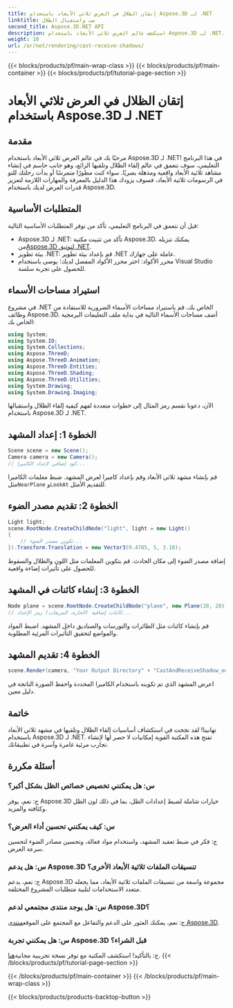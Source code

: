 ```yaml
---
title: إتقان الظلال في العرض ثلاثي الأبعاد باستخدام Aspose.3D لـ .NET
linktitle: صب واستقبال الظلال
second_title: Aspose.3D.NET API
description: استكشف عالم العرض ثلاثي الأبعاد باستخدام Aspose.3D لـ .NET. قم بإلقاء الظلال واستلامها بسهولة. تحميل النسخة التجريبية المجانية من الآن!
weight: 10
url: /ar/net/rendering/cast-receive-shadows/
---
```


{{< blocks/products/pf/main-wrap-class >}}
{{< blocks/products/pf/main-container >}}
{{< blocks/products/pf/tutorial-page-section >}}

# إتقان الظلال في العرض ثلاثي الأبعاد باستخدام Aspose.3D لـ .NET

## مقدمة
مرحبًا بك في عالم العرض ثلاثي الأبعاد باستخدام Aspose.3D لـ .NET! في هذا البرنامج التعليمي، سوف نتعمق في عالم إلقاء الظلال وتلقيها الرائع، وهو جانب حاسم في إنشاء مشاهد ثلاثية الأبعاد واقعية ومذهلة بصريًا. سواء كنت مطورًا متمرسًا أو بدأت رحلتك للتو في الرسومات ثلاثية الأبعاد، فسوف يزودك هذا الدليل بالمعرفة والمهارات اللازمة لتعزيز قدرات العرض لديك باستخدام Aspose.3D.
## المتطلبات الأساسية
قبل أن نتعمق في البرنامج التعليمي، تأكد من توفر المتطلبات الأساسية التالية:
-  Aspose.3D لـ .NET: تأكد من تثبيت مكتبة Aspose.3D. يمكنك تنزيله من[Aspose.3D لتوثيق .NET](https://reference.aspose.com/3d/net/).
- بيئة تطوير .NET: قم بإعداد بيئة تطوير .NET عاملة على جهازك.
- محرر الأكواد: اختر محرر الأكواد المفضل لديك؛ يوصى باستخدام Visual Studio للحصول على تجربة سلسة.
## استيراد مساحات الأسماء
في مشروع .NET الخاص بك، قم باستيراد مساحات الأسماء الضرورية للاستفادة من وظائف Aspose.3D. أضف مساحات الأسماء التالية في بداية ملف التعليمات البرمجية الخاص بك:
```csharp
using System;
using System.IO;
using System.Collections;
using Aspose.ThreeD;
using Aspose.ThreeD.Animation;
using Aspose.ThreeD.Entities;
using Aspose.ThreeD.Shading;
using Aspose.ThreeD.Utilities;
using System.Drawing;
using System.Drawing.Imaging;
```
الآن، دعونا نقسم رمز المثال إلى خطوات متعددة لفهم كيفية إلقاء الظلال واستقبالها باستخدام Aspose.3D لـ .NET.
## الخطوة 1: إعداد المشهد
```csharp
Scene scene = new Scene();
Camera camera = new Camera();
// كود إضافي لإعداد الكاميرا...
```
قم بإنشاء مشهد ثلاثي الأبعاد وقم بإعداد كاميرا لعرض المشهد. ضبط معلمات الكاميرا مثل`NearPlane` و`LookAt` للتقديم الأمثل.
## الخطوة 2: تقديم مصدر الضوء
```csharp
Light light;
scene.RootNode.CreateChildNode("light", light = new Light()
{
    // تكوين مصدر الضوء...
}).Transform.Translation = new Vector3(9.4785, 5, 3.18);
```
إضافة مصدر الضوء إلى مكان الحادث. قم بتكوين المعلمات مثل اللون والظلال والسقوط للحصول على تأثيرات إضاءة واقعية.
## الخطوة 3: إنشاء كائنات في المشهد
```csharp
Node plane = scene.RootNode.CreateChildNode("plane", new Plane(20, 20));
// كائنات إضافية (الحارة، المربعات) رمز الإعداد...
```
قم بإنشاء كائنات مثل الطائرات والتورسات والصناديق داخل المشهد. اضبط المواد والمواضع لتحقيق التأثيرات المرئية المطلوبة.
## الخطوة 4: تقديم المشهد
```csharp
scene.Render(camera, "Your Output Directory" + "CastAndReceiveShadow_out.png", new Size(1024, 1024), ImageFormat.Png, opt);
```
اعرض المشهد الذي تم تكوينه باستخدام الكاميرا المحددة واحفظ الصورة الناتجة في دليل معين.
## خاتمة
تهانينا! لقد نجحت في استكشاف أساسيات إلقاء الظلال وتلقيها في مشهد ثلاثي الأبعاد باستخدام Aspose.3D لـ .NET. تفتح هذه المكتبة القوية إمكانيات لا حصر لها لإنشاء تجارب مرئية غامرة وآسرة في تطبيقاتك.
## أسئلة مكررة
### س: هل يمكنني تخصيص خصائص الظل بشكل أكبر؟
ج: نعم، يوفر Aspose.3D خيارات شاملة لضبط إعدادات الظل، بما في ذلك لون الظل وكثافته والمزيد.
### س: كيف يمكنني تحسين أداء العرض؟
ج: فكر في ضبط تعقيد المشهد، واستخدام مواد فعالة، وتحسين مصادر الضوء لتحسين سرعة العرض.
### س: هل يدعم Aspose.3D تنسيقات الملفات ثلاثية الأبعاد الأخرى؟
ج: نعم، يدعم Aspose.3D مجموعة واسعة من تنسيقات الملفات ثلاثية الأبعاد، مما يجعله متعدد الاستخدامات لتلبية متطلبات المشروع المختلفة.
### س: هل يوجد منتدى مجتمعي لدعم Aspose.3D؟
 ج: نعم، يمكنك العثور على الدعم والتفاعل مع المجتمع على الموقع[منتدى Aspose.3D](https://forum.aspose.com/c/3d/18).
### س: هل يمكنني تجربة Aspose.3D قبل الشراء؟
 ج: بالتأكيد! استكشف المكتبة مع توفر نسخة تجريبية مجانية[هنا](https://releases.aspose.com/).
{{< /blocks/products/pf/tutorial-page-section >}}

{{< /blocks/products/pf/main-container >}}
{{< /blocks/products/pf/main-wrap-class >}}

{{< blocks/products/products-backtop-button >}}

